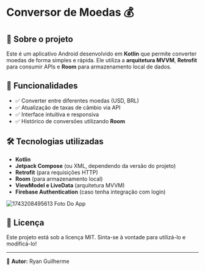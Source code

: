 # Conversor de Moedas 💰

## 📌 Sobre o projeto
Este é um aplicativo Android desenvolvido em **Kotlin** que permite converter moedas de forma simples e rápida. Ele utiliza a **arquitetura MVVM**, **Retrofit** para consumir APIs e **Room** para armazenamento local de dados.

## 🚀 Funcionalidades
- ✅ Converter entre diferentes moedas (USD, BRL)
- ✅ Atualização de taxas de câmbio via API
- ✅ Interface intuitiva e responsiva
- ✅ Histórico de conversões utilizando **Room**

## 🛠 Tecnologias utilizadas
- **Kotlin**
- **Jetpack Compose** (ou XML, dependendo da versão do projeto)
- **Retrofit** (para requisições HTTP)
- **Room** (para armazenamento local)
- **ViewModel e LiveData** (arquitetura MVVM)
- **Firebase Authentication** (caso tenha integração com login)




![1743208495613](https://github.com/user-attachments/assets/9e561379-ee94-43b2-980e-91b8a1850f4a) Foto Do App


## 📜 Licença
Este projeto está sob a licença MIT. Sinta-se à vontade para utilizá-lo e modificá-lo!

---

📩 **Autor:** Ryan Guilherme
